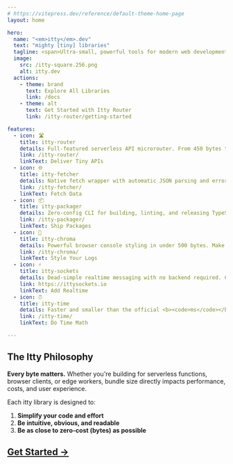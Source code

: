 ```yaml
---
# https://vitepress.dev/reference/default-theme-home-page
layout: home

hero:
  name: "<em>itty</em>.dev"
  text: "mighty [tiny] libraries"
  tagline: <span>Ultra-small, powerful tools for modern web development. <span class="accent">Every byte counts.</span><span>
  image:
    src: /itty-square.256.png
    alt: itty.dev
  actions:
    - theme: brand
      text: Explore All Libraries
      link: /docs
    - theme: alt
      text: Get Started with Itty Router
      link: /itty-router/getting-started

features:
  - icon: 🛣️
    title: itty-router
    details: Full-featured serverless API microrouter. From 450 bytes to 1kB depending on features needed.
    link: /itty-router/
    linkText: Deliver Tiny APIs
  - icon: 🌐
    title: itty-fetcher
    details: Native fetch wrapper with automatic JSON parsing and error handling. Ultra-clean API calls in 650 bytes.
    link: /itty-fetcher/
    linkText: Fetch Data
  - icon: 📦
    title: itty-packager
    details: Zero-config CLI for building, linting, and releasing TypeScript packages with modern tooling.
    link: /itty-packager/
    linkText: Ship Packages
  - icon: 🎨
    title: itty-chroma
    details: Powerful browser console styling in under 500 bytes. Make your logs beautiful and organized.
    link: /itty-chroma/
    linkText: Style Your Logs
  - icon: ⚡
    title: itty-sockets
    details: Dead-simple realtime messaging with no backend required. Currently in early access.
    link: https://ittysockets.io
    linkText: Add Realtime
  - icon: ⏰
    title: itty-time
    details: Faster and smaller than the official <b><code>ms</code></b> library.  In fact, we added ms to durations and date math and are <em>still</em> 3x smaller.
    link: /itty-time/
    linkText: Do Time Math

---
```


## The Itty Philosophy

**Every byte matters.** Whether you're building for serverless functions, browser clients, or edge workers, bundle size directly impacts performance, costs, and user experience.

Each itty library is designed to:
1. **Simplify your code and effort**
1. **Be intuitive, obvious, and readable**
1. **Be as close to zero-cost (bytes) as possible**

## [Get Started →](/docs)